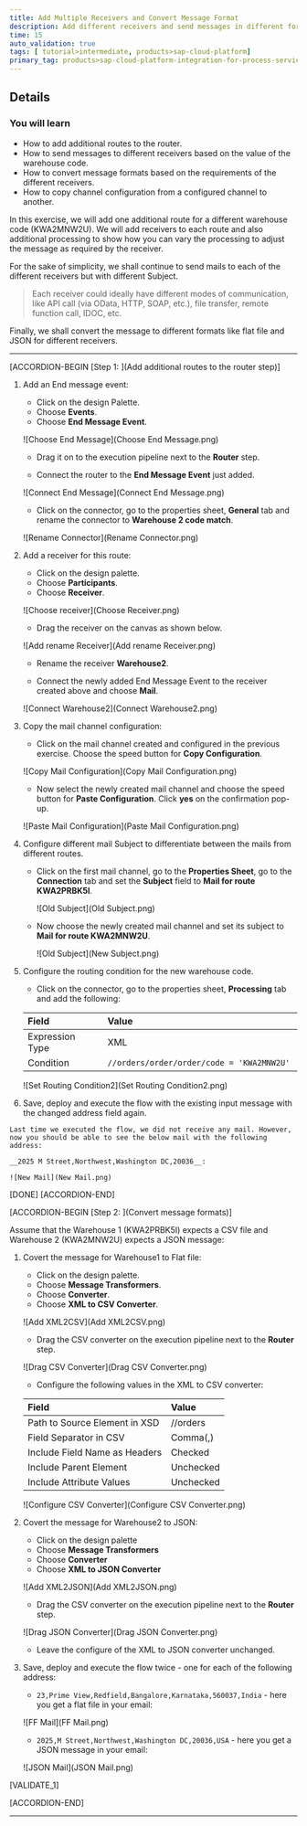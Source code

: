 ```yaml
---
title: Add Multiple Receivers and Convert Message Format
description: Add different receivers and send messages in different formats to the different receivers
time: 15
auto_validation: true
tags: [ tutorial>intermediate, products>sap-cloud-platform]
primary_tag: products>sap-cloud-platform-integration-for-process-services
---
```


## Details
### You will learn
  - How to add additional routes to the router.
  - How to send messages to different receivers based on the value of the warehouse code.
  - How to convert message formats based on the requirements of the different receivers.
  - How to copy channel configuration from a configured channel to another.

In this exercise, we will add one additional route for a different warehouse code (KWA2MNW2U). We will add receivers to each route and also additional processing to show how you can vary the processing to adjust the message as required by the receiver.

For the sake of simplicity, we shall continue to send mails to each of the different receivers but with different Subject.

> Each receiver could ideally have different modes of communication, like API call (via OData, HTTP, SOAP, etc.), file transfer, remote function call, IDOC, etc.

Finally, we shall convert the message to different formats like flat file and JSON for different receivers.

---

[ACCORDION-BEGIN [Step 1: ](Add additional routes to the router step)]
1. Add an End message event:

    * Click on the design Palette.
    * Choose __Events__.
    * Choose __End Message Event__.


    ![Choose End Message](Choose End Message.png)

    * Drag it on to the execution pipeline next to the __Router__ step.

    * Connect the router to the __End Message Event__ just added.

    ![Connect End Message](Connect End Message.png)

    * Click on the connector, go to the properties sheet, __General__ tab and rename the connector to __Warehouse 2 code match__.

    ![Rename Connector](Rename Connector.png)

2. Add a receiver for this route:

    * Click on the design palette.
    * Choose __Participants__.
    * Choose __Receiver__.

    ![Choose receiver](Choose Receiver.png)

    * Drag the receiver on the canvas as shown below.

    ![Add rename Receiver](Add rename Receiver.png)

    * Rename the receiver __Warehouse2__.   

    * Connect the newly added End Message Event to the receiver created above and choose __Mail__.

    ![Connect Warehouse2](Connect Warehouse2.png)

3. Copy the mail channel configuration:

    * Click on the mail channel created and configured in the previous exercise. Choose the speed button for __Copy Configuration__.

    ![Copy Mail Configuration](Copy Mail Configuration.png)

    * Now select the newly created mail channel and choose the speed button for __Paste Configuration__. Click __yes__ on the confirmation pop-up.

    ![Paste Mail Configuration](Paste Mail Configuration.png)    

4. Configure different mail Subject to differentiate between the mails from different routes.

    * Click on the first mail channel, go to the __Properties Sheet__, go to the __Connection__ tab and set the __Subject__ field to __Mail for route KWA2PRBK5I__.

      ![Old Subject](Old Subject.png)  

    * Now choose the newly created mail channel and set its subject to __Mail for route KWA2MNW2U__.

      ![Old Subject](New Subject.png)  

 4. Configure the routing condition for the new warehouse code.

    * Click on the connector, go to the properties sheet, __Processing__ tab and add the following:

    | Field     | Value     |
    | :------------- | :------------- |
    | Expression Type       | XML       |
    | Condition       | ```//orders/order/order/code = 'KWA2MNW2U' ```      |

    ![Set Routing Condition2](Set Routing Condition2.png)

  5. Save, deploy and execute the flow with the existing input message with the changed address field again.

    Last time we executed the flow, we did not receive any mail. However, now you should be able to see the below mail with the following address:

    __2025 M Street,Northwest,Washington DC,20036__:

    ![New Mail](New Mail.png)   

[DONE]
[ACCORDION-END]

[ACCORDION-BEGIN [Step 2: ](Convert message formats)]

Assume that the Warehouse 1 (KWA2PRBK5I) expects a CSV file and Warehouse 2 (KWA2MNW2U) expects a JSON message:

1. Covert the message for Warehouse1 to Flat file:

    * Click on the design palette.
    * Choose __Message Transformers__.
    * Choose __Converter__.
    * Choose __XML to CSV Converter__.

    ![Add XML2CSV](Add XML2CSV.png)

    * Drag the CSV converter on the execution pipeline next to the __Router__ step.

    ![Drag CSV Converter](Drag CSV Converter.png)

    * Configure the following values in the XML to CSV converter:


    | Field | Value     |
    | :------------- | :------------- |
    | Path to Source Element in XSD       | //orders       |
    | Field Separator in CSV       | Comma(,)       |
    | Include Field Name as Headers       | Checked       |
    | Include Parent Element       | Unchecked       |
    | Include Attribute Values       | Unchecked       |

    ![Configure CSV Converter](Configure CSV Converter.png)

2. Covert the message for Warehouse2 to JSON:

    * Click on the design palette
    * Choose __Message Transformers__
    * Choose __Converter__
    * Choose __XML to JSON Converter__

    ![Add XML2JSON](Add XML2JSON.png)

    * Drag the CSV converter on the execution pipeline next to the __Router__ step.

    ![Drag JSON Converter](Drag JSON Converter.png)

    * Leave the configure of the XML to JSON converter unchanged.

3. Save, deploy and execute the flow twice - one for each of the following address:

    * ```23,Prime View,Redfield,Bangalore,Karnataka,560037,India``` - here you get a flat file in your email:

    ![FF Mail](FF Mail.png)     

    * ```2025,M Street,Northwest,Washington DC,20036,USA``` - here you get a JSON message in your email:

    ![JSON Mail](JSON Mail.png)     

[VALIDATE_1]

[ACCORDION-END]


---
